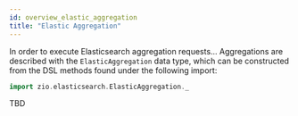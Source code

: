 ```yaml
---
id: overview_elastic_aggregation
title: "Elastic Aggregation"
---
```


In order to execute Elasticsearch aggregation requests...
Aggregations are described with the `ElasticAggregation` data type, which can be constructed from the DSL methods found under the following import:

```scala
import zio.elasticsearch.ElasticAggregation._
```

TBD
